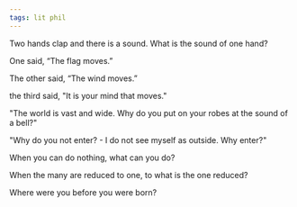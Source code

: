 ```yaml
---
tags: lit phil
---
```


Two hands clap and there is a sound. What is the sound of one hand?

One said, “The flag moves.”

The other said, “The wind moves.”

the third said, "It is your mind that moves."

"The world is vast and wide. Why do you put on your robes at the sound of a bell?"

"Why do you not enter? - I do not see myself as outside. Why enter?"

When you can do nothing, what can you do?

When the many are reduced to one, to what is the one reduced?

Where were you before you were born?
